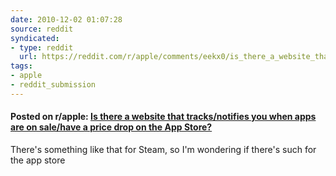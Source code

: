 ```yaml
---
date: 2010-12-02 01:07:28
source: reddit
syndicated:
- type: reddit
  url: https://reddit.com/r/apple/comments/eekx0/is_there_a_website_that_tracksnotifies_you_when/
tags:
- apple
- reddit_submission
---
```


#### Posted on r/apple: [Is there a website that tracks/notifies you when apps are on sale/have a price drop on the App Store?](https://reddit.com/r/apple/comments/eekx0/is_there_a_website_that_tracksnotifies_you_when/)

There's something like that for Steam, so I'm wondering if there's such for the app store